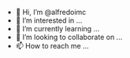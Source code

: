 - 👋 Hi, I’m @alfredoimc
- 👀 I’m interested in ...
- 🌱 I’m currently learning ...
- 💞️ I’m looking to collaborate on ...
- 📫 How to reach me ...

<!---
alfredoimc/alfredoimc is a ✨ special ✨ repository because its `README.md` (this file) appears on your GitHub profile.
You can click the Preview link to take a look at your changes.
--->
